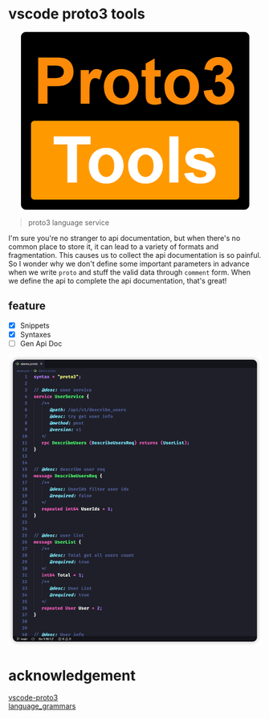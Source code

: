 # vscode proto3 tools

<p align="center">
    <img src="./images/logo.png">
</p>

> proto3 language service

I'm sure you're no stranger to api documentation, but when there's no common place to store it, it can lead to a variety of formats and fragmentation. This causes us to collect the api documentation is so painful. So I wonder why we don't define some important parameters in advance when we write `proto` and stuff the valid data through `comment` form. When we define the api to complete the api documentation, that's great!

## feature

- [x] Snippets
- [x] Syntaxes
- [ ] Gen Api Doc

![](images/syntaxes.png)

# acknowledgement

[vscode-proto3](https://github.com/zxh0/vscode-proto3)  
[language_grammars](https://macromates.com/manual/en/language_grammars#naming_conventions)